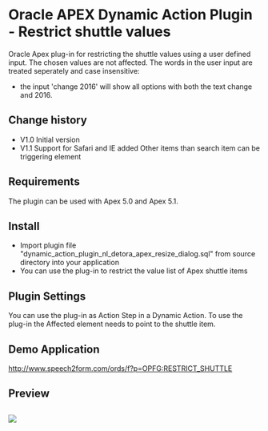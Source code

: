 # Oracle APEX Dynamic Action Plugin -  Restrict shuttle values
Oracle Apex plug-in for restricting the shuttle values using a user defined input.
The chosen values are not affected. The words in the user input are treated seperately
and case insensitive:
- the input 'change 2016' will show all options with both the text change and 2016.

## Change history
- V1.0    Initial version
- V1.1    Support for Safari and IE added
          Other items than search item can be triggering element

## Requirements
The plugin can be used with Apex 5.0 and Apex 5.1.

## Install
- Import plugin file "dynamic_action_plugin_nl_detora_apex_resize_dialog.sql" from source directory into your application
- You can use the plug-in to restrict the value list of Apex shuttle items

## Plugin Settings
You can use the plug-in as Action Step in a Dynamic Action.
To use the plug-in the Affected element needs to point to the shuttle item.

## Demo Application
http://www.speech2form.com/ords/f?p=OPFG:RESTRICT_SHUTTLE

## Preview
![](https://raw.githubusercontent.com/dickdral/apex-copy_to_clipboard/master/restrict_shuttle_values_example.gif?raw=true)
---
